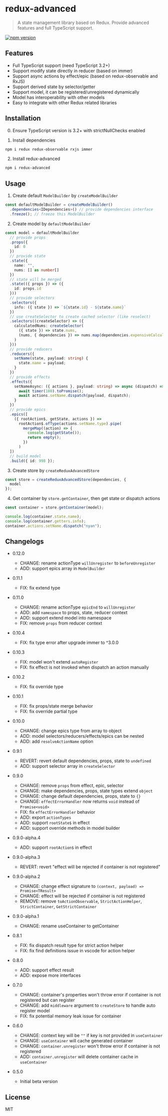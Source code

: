 # redux-advanced

> A state management library based on Redux. Provide advanced features and full TypeScript support.

[![npm version](https://img.shields.io/npm/v/redux-advanced.svg)](https://www.npmjs.com/package/redux-advanced)

## Features

- Full TypeScript support (need TypeScript 3.2+)
- Support modify state directly in reducer (based on immer)
- Support async actions by effect/epic (based on redux-observable and RxJS)
- Support derived state by selector/getter
- Support model, it can be registered/unregistered dynamically
- Model has interoperability with other models
- Easy to integrate with other Redux related libraries

## Installation

0. Ensure TypeScript version is 3.2+ with strictNullChecks enabled

1. Install dependencies

```sh
npm i redux redux-observable rxjs immer
```

2. Install redux-advanced

```sh
npm i redux-advanced
```

## Usage

1. Create default `ModelBuilder` by `createModelBuilder`

```typescript
const defaultModelBuilder = createModelBuilder()
  .dependencies<IDependencies>() // provide dependencies interface
  .freeze(); // freeze this ModelBuilder
```

2. Create model by `defaultModelBuilder`

```typescript
const model = defaultModelBuilder
  // provide props
  .props({
    id: 0
  })
  // provide state
  .state({
    name: "",
    nums: [] as number[]
  })
  // state will be merged
  .state(({ props }) => ({
    id: props.id
  }))
  // provide selectors
  .selectors({
    info: ({ state }) => `${state.id} - ${state.name}`
  })
  // use createSelector to create cached selector (like reselect)
  .selectors((createSelector) => ({
    calculatedNums: createSelector(
      ({ state }) => state.nums,
      (nums, { dependencies }) => nums.map(dependencies.expensiveCalculate)
    )
  }))
  // provide reducers
  .reducers({
    setName(state, payload: string) {
      state.name = payload;
    }
  })
  // provide effects
  .effects({
    setNameAsync: ({ actions }, payload: string) => async (dispatch) => {
      await timer(100).toPromise();
      await actions.setName.dispatch(payload, dispatch);
    }
  })
  // provide epics
  .epics([
    ({ rootAction$, getState, actions }) =>
      rootAction$.ofType(actions.setName.type).pipe(
        mergeMap((action) => {
          console.log(getState());
          return empty();
        })
      )
  ])
  // build model
  .build({ id: 998 });
```

3. Create store by `createReduxAdvancedStore`

```typescript
const store = createReduxAdvancedStore(dependencies, {
  model
});
```

4. Get container by `store.getContainer`, then get state or dispatch actions

```typescript
const container = store.getContainer(model);

console.log(container.state.name);
console.log(container.getters.info);
container.actions.setName.dispatch("nyan");
```

## Changelogs

- 0.12.0

  - CHANGE: rename actionType `willUnregister` to `beforeUnregister`
  - ADD: support epics array in `ModelBuilder`

- 0.11.1

  - FIX: fix extend type

- 0.11.0

  - CHANGE: rename actionType `epicEnd` to `willUnregister`
  - ADD: add `namespace` to props, state, reducer context
  - ADD: support extend model into namespace
  - FIX: remove `props` from reducer context

- 0.10.4

  - FIX: fix type error after upgrade immer to ^3.0.0

- 0.10.3

  - FIX: model won't extend `autoRegister`
  - FIX: fix effect is not invoked when dispatch an action manually

- 0.10.2

  - FIX: fix override type

- 0.10.1

  - FIX: fix props/state merge behavior
  - FIX: fix override partial type

- 0.10.0

  - CHANGE: change epics type from array to object
  - ADD: model selectors/reducers/effects/epics can be nested
  - ADD: add `resolveActionName` option

- 0.9.1

  - REVERT: revert default dependencies, props, state to `undefined`
  - ADD: support selector array in `createSelector`

- 0.9.0

  - CHANGE: remove `props` from effect, epic, selector
  - CHANGE: make dependencies, props, state types extend `object`
  - CHANGE: change default dependencies, props, state to `{}`
  - CHANGE: `effectErrorHandler` now returns `void` instead of `Promise<void>`
  - FIX: fix `effectErrorHandler` behavior
  - ADD: export `actionTypes`
  - ADD: support `rootState$` in effect
  - ADD: support override methods in model builder

- 0.9.0-alpha.4

  - ADD: support `rootAction$` in effect

- 0.9.0-alpha.3

  - REVERT: revert "effect will be rejected if container is not registered"

- 0.9.0-alpha.2

  - CHANGE: change effect signature to `(context, payload) => Promise<TResult>`
  - CHANGE: effect will be rejected if container is not registered
  - REMOVE: remove `toActionObservable`, `StrictActionHelper`, `StrictContainer`, `GetStrictContainer`

- 0.9.0-alpha.1

  - CHANGE: rename useContainer to getContainer

- 0.8.1

  - FIX: fix dispatch result type for strict action helper
  - FIX: fix find definitions issue in vscode for action helper

- 0.8.0

  - ADD: support effect result
  - ADD: expose more interfaces

- 0.7.0

  - CHANGE: container's properties won't throw error if container is not registered but can register
  - CHANGE: add `middleware` argument to `createStore` to handle auto register model
  - FIX: fix potential memory leak issue for container

- 0.6.0

  - CHANGE: context key will be `""` if key is not provided in `useContainer`
  - CHANGE: `useContainer` will cache generated container
  - CHANGE: `container.unregister` won't throw error if container is not registered
  - ADD: `container.unregister` will delete container cache in `useContainer`

- 0.5.0

  - Initial beta version

## License

MIT
